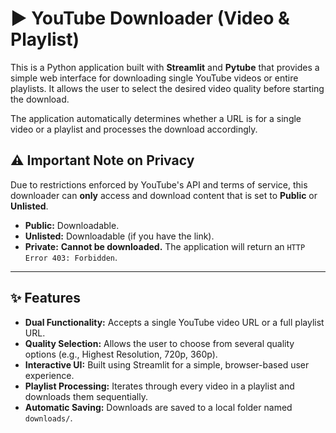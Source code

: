 # ▶️ YouTube Downloader (Video & Playlist)

This is a Python application built with **Streamlit** and **Pytube** that provides a simple web interface for downloading single YouTube videos or entire playlists. It allows the user to select the desired video quality before starting the download.

The application automatically determines whether a URL is for a single video or a playlist and processes the download accordingly.

## ⚠️ Important Note on Privacy

Due to restrictions enforced by YouTube's API and terms of service, this downloader can **only** access and download content that is set to **Public** or **Unlisted**.

* **Public:** Downloadable.
* **Unlisted:** Downloadable (if you have the link).
* **Private:** **Cannot be downloaded.** The application will return an `HTTP Error 403: Forbidden`.

***

## ✨ Features

* **Dual Functionality:** Accepts a single YouTube video URL or a full playlist URL.
* **Quality Selection:** Allows the user to choose from several quality options (e.g., Highest Resolution, 720p, 360p).
* **Interactive UI:** Built using Streamlit for a simple, browser-based user experience.
* **Playlist Processing:** Iterates through every video in a playlist and downloads them sequentially.
* **Automatic Saving:** Downloads are saved to a local folder named `downloads/`.

